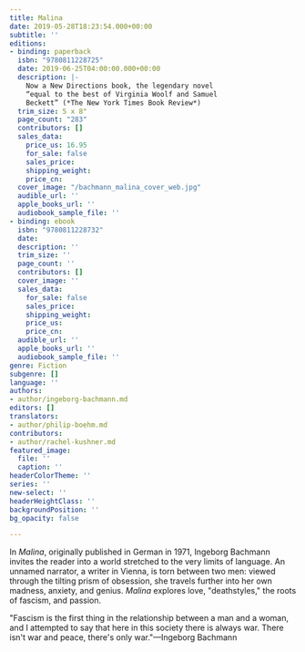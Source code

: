 ```yaml
---
title: Malina
date: 2019-05-28T18:23:54.000+00:00
subtitle: ''
editions:
- binding: paperback
  isbn: "9780811228725"
  date: 2019-06-25T04:00:00.000+00:00
  description: |-
    Now a New Directions book, the legendary novel
    “equal to the best of Virginia Woolf and Samuel
    Beckett” (*The New York Times Book Review*)
  trim_size: 5 x 8"
  page_count: "283"
  contributors: []
  sales_data:
    price_us: 16.95
    for_sale: false
    sales_price: 
    shipping_weight: 
    price_cn: 
  cover_image: "/bachmann_malina_cover_web.jpg"
  audible_url: ''
  apple_books_url: ''
  audiobook_sample_file: ''
- binding: ebook
  isbn: "9780811228732"
  date: 
  description: ''
  trim_size: ''
  page_count: ''
  contributors: []
  cover_image: ''
  sales_data:
    for_sale: false
    sales_price: 
    shipping_weight: 
    price_us: 
    price_cn: 
  audible_url: ''
  apple_books_url: ''
  audiobook_sample_file: ''
genre: Fiction
subgenre: []
language: ''
authors:
- author/ingeborg-bachmann.md
editors: []
translators:
- author/philip-boehm.md
contributors:
- author/rachel-kushner.md
featured_image:
  file: ''
  caption: ''
headerColorTheme: ''
series: ''
new-select: ''
headerHeightClass: ''
backgroundPosition: ''
bg_opacity: false

---
```

In _Malina_, originally published in German in 1971, Ingeborg Bachmann invites the reader into a world stretched to the very limits of language. An unnamed narrator, a writer in Vienna, is torn between two men: viewed through the tilting prism of obsession, she travels further into her own madness, anxiety, and genius. _Malina_ explores love, "deathstyles," the roots of fascism, and passion.

"Fascism is the first thing in the relationship between a man and a woman, and I attempted to say that here in this society there is always war. There isn't war and peace, there's only war."—Ingeborg Bachmann